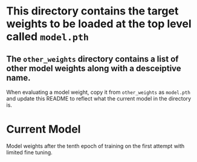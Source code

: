 # This directory contains the target weights to be loaded at the top level called `model.pth`
## The `other_weights` directory contains a list of other model weights along with a desceiptive name. 
When evaluating a model weight, copy it from `other_weights` as `model.pth` and update this README to reflect what the current model in the directory is.

# Current Model
Model weights after the tenth epoch of training on the first attempt with limited fine tuning. 
